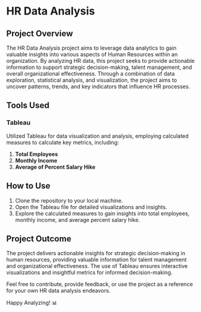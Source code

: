 # HR Data Analysis

## Project Overview

The HR Data Analysis project aims to leverage data analytics to gain valuable insights into various aspects of Human Resources within an organization. By analyzing HR data, this project seeks to provide actionable information to support strategic decision-making, talent management, and overall organizational effectiveness. Through a combination of data exploration, statistical analysis, and visualization, the project aims to uncover patterns, trends, and key indicators that influence HR processes.

## Tools Used

### Tableau

Utilized Tableau for data visualization and analysis, employing calculated measures to calculate key metrics, including:

1. **Total Employees**
2. **Monthly Income**
3. **Average of Percent Salary Hike**

## How to Use

1. Clone the repository to your local machine.
2. Open the Tableau file for detailed visualizations and insights.
3. Explore the calculated measures to gain insights into total employees, monthly income, and average percent salary hike.

## Project Outcome

The project delivers actionable insights for strategic decision-making in human resources, providing valuable information for talent management and organizational effectiveness. The use of Tableau ensures interactive visualizations and insightful metrics for informed decision-making.

Feel free to contribute, provide feedback, or use the project as a reference for your own HR data analysis endeavors.

Happy Analyzing! 📊
